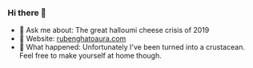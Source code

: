 ### Hi there 👋

- 💬 Ask me about: The great halloumi cheese crisis of 2019
- 📝 Website: [rubenghatoaura.com](https://rubenghatoaura.com)
- 🦀 What happened: Unfortunately I've been turned into a crustacean. Feel free to make yourself at home though.
